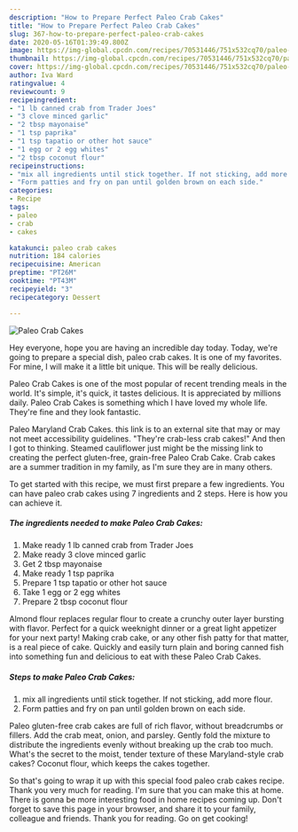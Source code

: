 ```yaml
---
description: "How to Prepare Perfect Paleo Crab Cakes"
title: "How to Prepare Perfect Paleo Crab Cakes"
slug: 367-how-to-prepare-perfect-paleo-crab-cakes
date: 2020-05-16T01:39:49.800Z
image: https://img-global.cpcdn.com/recipes/70531446/751x532cq70/paleo-crab-cakes-recipe-main-photo.jpg
thumbnail: https://img-global.cpcdn.com/recipes/70531446/751x532cq70/paleo-crab-cakes-recipe-main-photo.jpg
cover: https://img-global.cpcdn.com/recipes/70531446/751x532cq70/paleo-crab-cakes-recipe-main-photo.jpg
author: Iva Ward
ratingvalue: 4
reviewcount: 9
recipeingredient:
- "1 lb canned crab from Trader Joes"
- "3 clove minced garlic"
- "2 tbsp mayonaise"
- "1 tsp paprika"
- "1 tsp tapatio or other hot sauce"
- "1 egg or 2 egg whites"
- "2 tbsp coconut flour"
recipeinstructions:
- "mix all ingredients until stick together. If not sticking, add more flour."
- "Form patties and fry on pan until golden brown on each side."
categories:
- Recipe
tags:
- paleo
- crab
- cakes

katakunci: paleo crab cakes 
nutrition: 184 calories
recipecuisine: American
preptime: "PT26M"
cooktime: "PT43M"
recipeyield: "3"
recipecategory: Dessert

---
```



![Paleo Crab Cakes](https://img-global.cpcdn.com/recipes/70531446/751x532cq70/paleo-crab-cakes-recipe-main-photo.jpg)

Hey everyone, hope you are having an incredible day today. Today, we're going to prepare a special dish, paleo crab cakes. It is one of my favorites. For mine, I will make it a little bit unique. This will be really delicious.

Paleo Crab Cakes is one of the most popular of recent trending meals in the world. It's simple, it's quick, it tastes delicious. It is appreciated by millions daily. Paleo Crab Cakes is something which I have loved my whole life. They're fine and they look fantastic.

Paleo Maryland Crab Cakes. this link is to an external site that may or may not meet accessibility guidelines. &#34;They&#39;re crab-less crab cakes!&#34; And then I got to thinking. Steamed cauliflower just might be the missing link to creating the perfect gluten-free, grain-free Paleo Crab Cake. Crab cakes are a summer tradition in my family, as I&#39;m sure they are in many others.


To get started with this recipe, we must first prepare a few ingredients. You can have paleo crab cakes using 7 ingredients and 2 steps. Here is how you can achieve it.

<!--inarticleads1-->

##### The ingredients needed to make Paleo Crab Cakes:

1. Make ready 1 lb canned crab from Trader Joes
1. Make ready 3 clove minced garlic
1. Get 2 tbsp mayonaise
1. Make ready 1 tsp paprika
1. Prepare 1 tsp tapatio or other hot sauce
1. Take 1 egg or 2 egg whites
1. Prepare 2 tbsp coconut flour


Almond flour replaces regular flour to create a crunchy outer layer bursting with flavor. Perfect for a quick weeknight dinner or a great light appetizer for your next party! Making crab cake, or any other fish patty for that matter, is a real piece of cake. Quickly and easily turn plain and boring canned fish into something fun and delicious to eat with these Paleo Crab Cakes. 

<!--inarticleads2-->

##### Steps to make Paleo Crab Cakes:

1. mix all ingredients until stick together. If not sticking, add more flour.
1. Form patties and fry on pan until golden brown on each side.


Paleo gluten-free crab cakes are full of rich flavor, without breadcrumbs or fillers. Add the crab meat, onion, and parsley. Gently fold the mixture to distribute the ingredients evenly without breaking up the crab too much. What&#39;s the secret to the moist, tender texture of these Maryland-style crab cakes? Coconut flour, which keeps the cakes together. 

So that's going to wrap it up with this special food paleo crab cakes recipe. Thank you very much for reading. I'm sure that you can make this at home. There is gonna be more interesting food in home recipes coming up. Don't forget to save this page in your browser, and share it to your family, colleague and friends. Thank you for reading. Go on get cooking!

